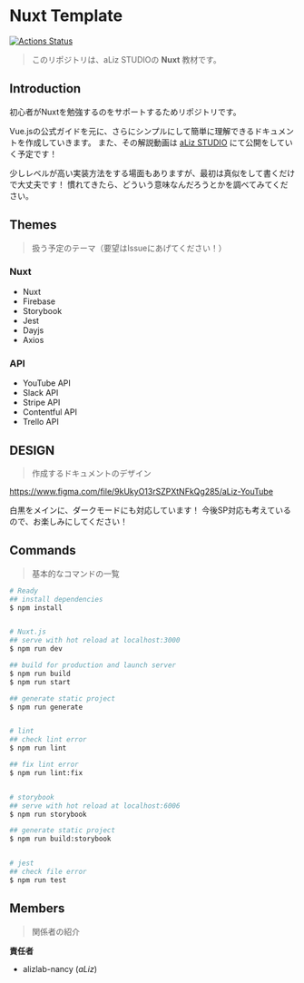 # Nuxt Template

[![Actions Status](https://github.com/aLizlab/product_nuxt-template/workflows/PUSH_CI/badge.svg)](https://github.com/aLizlab/product_YouTube/actions)

> このリポジトリは、aLiz STUDIOの **Nuxt** 教材です。


## Introduction

初心者がNuxtを勉強するのをサポートするためリポジトリです。

Vue.jsの公式ガイドを元に、さらにシンプルにして簡単に理解できるドキュメントを作成していきます。
また、その解説動画は [aLiz STUDIO](https://www.youtube.com/channel/UCVdvrSVX8JVFLsV-CQYzhHw?view_as=subscriber) にて公開をしていく予定です！

少しレベルが高い実装方法をする場面もありますが、最初は真似をして書くだけで大丈夫です！
慣れてきたら、どういう意味なんだろうとかを調べてみてください。


## Themes

> 扱う予定のテーマ（要望はIssueにあげてください！）

### Nuxt

- Nuxt
- Firebase
- Storybook
- Jest
- Dayjs
- Axios


### API

- YouTube API
- Slack API
- Stripe API
- Contentful API
- Trello API


## DESIGN

> 作成するドキュメントのデザイン

https://www.figma.com/file/9kUkyO13rSZPXtNFkQg285/aLiz-YouTube

白黒をメインに、ダークモードにも対応しています！
今後SP対応も考えているので、お楽しみにしてください！


## Commands

> 基本的なコマンドの一覧

``` bash
# Ready
## install dependencies
$ npm install


# Nuxt.js
## serve with hot reload at localhost:3000
$ npm run dev

## build for production and launch server
$ npm run build
$ npm run start

## generate static project
$ npm run generate


# lint
## check lint error
$ npm run lint

## fix lint error
$ npm run lint:fix


# storybook
## serve with hot reload at localhost:6006
$ npm run storybook

## generate static project
$ npm run build:storybook


# jest
## check file error
$ npm run test
```


## Members

> 関係者の紹介

**責任者**
- alizlab-nancy (_aLiz_)
